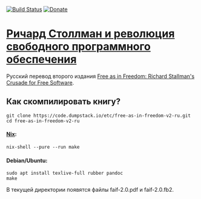 [![Build Status](https://travis-ci.com/jollheef/free-as-in-freedom-v2-ru.svg?branch=primary)](https://travis-ci.org/jollheef/free-as-in-freedom-v2-ru)
[![Donate](https://img.shields.io/badge/Donate-BitCoin-green.svg)](https://blockchair.com/bitcoin/address/bc1q23fyuq7kmngrgqgp6yq9hk8a5q460f39m8nv87)

# [Ричард Столлман и революция свободного программного обеспечения](https://code.dumpstack.io/etc/free-as-in-freedom-v2-ru)

Русский перевод второго издания [Free as in Freedom: Richard Stallman's Crusade for Free Software](https://www.fsf.org/faif/).

## Как скомпилировать книгу?

	git clone https://code.dumpstack.io/etc/free-as-in-freedom-v2-ru.git
	cd free-as-in-freedom-v2-ru

#### [Nix](https://nixos.org/nix/download.html):

    nix-shell --pure --run make

#### Debian/Ubuntu:

    sudo apt install texlive-full rubber pandoc
    make

В текущей директории появятся файлы faif-2.0.pdf и faif-2.0.fb2.
